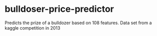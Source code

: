# bulldoser-price-predictor
Predicts the prize of a bulldozer based on 108 features. Data set from a kaggle competition in 2013
